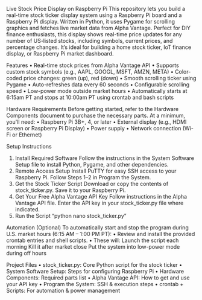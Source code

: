 Live Stock Price Display on Raspberry Pi
This repository lets you build a real-time stock ticker display system using a Raspberry Pi board and a Raspberry Pi display. Written in Python, it uses Pygame for scrolling graphics and fetches live market data from Alpha Vantage.
Perfect for DIY finance enthusiasts, this display shows real-time price updates for any number of US-listed stocks, including symbols, current prices, and percentage changes. It’s ideal for building a home stock ticker, IoT finance display, or Raspberry Pi market dashboard.

Features
•	Real-time stock prices from Alpha Vantage API
•	Supports custom stock symbols (e.g., AAPL, GOOGL, MSFT, AMZN, META)
•	Color-coded price changes: green (up), red (down)
•	Smooth scrolling ticker using Pygame
•	Auto-refreshes data every 60 seconds
•	Configurable scrolling speed
•	Low-power mode outside market hours
•	Automatically starts at 6:15am PT and stops at 10:00am PT using crontab and bash scripts


Hardware Requirements
Before getting started, refer to the Hardware Components document to purchase the necessary parts. At a minimum, you'll need:
•	Raspberry Pi 3B+, 4, or later
•	External display (e.g., HDMI screen or Raspberry Pi Display)
•	Power supply
•	Network connection (Wi-Fi or Ethernet)

Setup Instructions
1.	Install Required Software
Follow the instructions in the System Software Setup file to install Python, Pygame, and other dependencies.
2.	Remote Access Setup
Install PuTTY for easy SSH access to your Raspberry Pi.
Follow Steps 1–2 in Program the System.
3.	Get the Stock Ticker Script
Download or copy the contents of stock_ticker.py.
Save it to your Raspberry Pi.
4.	Get Your Free Alpha Vantage API Key
Follow instructions in the Alpha Vantage API file.
Enter the API key in your stock_ticker.py file where indicated.
5.	Run the Script “python nano stock_ticker.py”

Automation (Optional)
To automatically start and stop the program during U.S. market hours (6:15 AM – 1:00 PM PT):
•	Review and install the provided crontab entries and shell scripts.
•	These will:
	Launch the script each morning
	Kill it after market close
	Put the system into low-power mode during off hours

Project Files
•	stock_ticker.py: Core Python script for the stock ticker
•	System Software Setup: Steps for configuring Raspberry Pi
•	Hardware Components: Required parts list
•	Alpha Vantage API: How to get and use your API key
•	Program the System: SSH & execution steps
•	crontab + Scripts: For automation & power management
